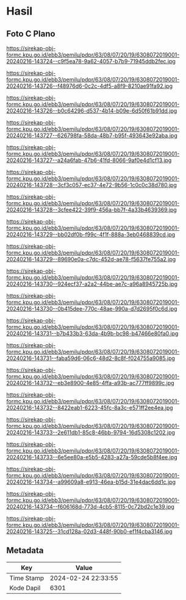 # Hasil

## Foto C Plano

https://sirekap-obj-formc.kpu.go.id/ebb3/pemilu/pdpr/63/08/07/20/19/6308072019001-20240216-143724--c9f5ea78-9a62-4057-b7b9-71945ddb2fec.jpg

https://sirekap-obj-formc.kpu.go.id/ebb3/pemilu/pdpr/63/08/07/20/19/6308072019001-20240216-143726--f48976d6-0c2c-4df5-a8f9-8210ae91fa92.jpg

https://sirekap-obj-formc.kpu.go.id/ebb3/pemilu/pdpr/63/08/07/20/19/6308072019001-20240216-143726--b0c64296-d537-4b14-b09e-6d50f61b91dd.jpg

https://sirekap-obj-formc.kpu.go.id/ebb3/pemilu/pdpr/63/08/07/20/19/6308072019001-20240216-143727--626798fa-58da-48b7-b95f-493643e92aba.jpg

https://sirekap-obj-formc.kpu.go.id/ebb3/pemilu/pdpr/63/08/07/20/19/6308072019001-20240216-143727--a24a6fab-47b6-41fd-8066-9af0e4d1cf13.jpg

https://sirekap-obj-formc.kpu.go.id/ebb3/pemilu/pdpr/63/08/07/20/19/6308072019001-20240216-143728--3cf3c057-ec37-4e72-9b56-1c0c0c38d780.jpg

https://sirekap-obj-formc.kpu.go.id/ebb3/pemilu/pdpr/63/08/07/20/19/6308072019001-20240216-143728--3cfee422-39f9-456a-bb7f-4a33b4639369.jpg

https://sirekap-obj-formc.kpu.go.id/ebb3/pemilu/pdpr/63/08/07/20/19/6308072019001-20240216-143729--bb02df0b-f99c-4f1f-888a-3eb0468839cd.jpg

https://sirekap-obj-formc.kpu.go.id/ebb3/pemilu/pdpr/63/08/07/20/19/6308072019001-20240216-143729--89690e0a-c7dc-452d-ae78-f5637fe755a2.jpg

https://sirekap-obj-formc.kpu.go.id/ebb3/pemilu/pdpr/63/08/07/20/19/6308072019001-20240216-143730--924ecf37-a2a2-44be-ae7c-a96a8945725b.jpg

https://sirekap-obj-formc.kpu.go.id/ebb3/pemilu/pdpr/63/08/07/20/19/6308072019001-20240216-143730--0b415dee-770c-48ae-990a-d7d2695f0c6d.jpg

https://sirekap-obj-formc.kpu.go.id/ebb3/pemilu/pdpr/63/08/07/20/19/6308072019001-20240216-143731--b7b433b3-63da-4b9b-bc98-b47466e80fa0.jpg

https://sirekap-obj-formc.kpu.go.id/ebb3/pemilu/pdpr/63/08/07/20/19/6308072019001-20240216-143731--faba59d6-06c6-48d2-8c8f-f024755a9085.jpg

https://sirekap-obj-formc.kpu.go.id/ebb3/pemilu/pdpr/63/08/07/20/19/6308072019001-20240216-143732--eb3e8900-4e85-4ffa-a93b-ac777ff9899c.jpg

https://sirekap-obj-formc.kpu.go.id/ebb3/pemilu/pdpr/63/08/07/20/19/6308072019001-20240216-143732--8422eab1-6223-45fc-8a3c-e571ff2ee4ea.jpg

https://sirekap-obj-formc.kpu.go.id/ebb3/pemilu/pdpr/63/08/07/20/19/6308072019001-20240216-143733--2e611db1-85c8-46bb-9794-16d5308c1202.jpg

https://sirekap-obj-formc.kpu.go.id/ebb3/pemilu/pdpr/63/08/07/20/19/6308072019001-20240216-143733--6e5ee80a-e5b5-4283-a27a-59cde5b8f4ee.jpg

https://sirekap-obj-formc.kpu.go.id/ebb3/pemilu/pdpr/63/08/07/20/19/6308072019001-20240216-143734--a99609a8-e913-46ea-b15d-31e4dac6dd1c.jpg

https://sirekap-obj-formc.kpu.go.id/ebb3/pemilu/pdpr/63/08/07/20/19/6308072019001-20240216-143734--f606168d-773d-4cb5-8115-0c72bd2c1e39.jpg

https://sirekap-obj-formc.kpu.go.id/ebb3/pemilu/pdpr/63/08/07/20/19/6308072019001-20240216-143725--31cd128a-02d3-448f-90b0-ef1f4cba3146.jpg


## Metadata

| Key        | Value               |
| ---------- | ------------------- |
| Time Stamp | 2024-02-24 22:33:55 |
| Kode Dapil | 6301                |




